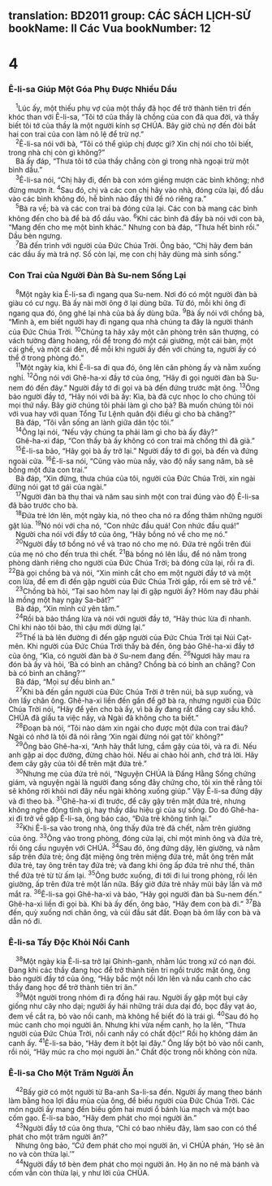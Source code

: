 translation: BD2011
group: CÁC SÁCH LỊCH-SỬ
bookName: II Các Vua 
bookNumber: 12
-------

<div class="title"><h1>4</h1><h3>Ê-li-sa Giúp Một Góa Phụ Ðược Nhiều Dầu</h3></div>
<span class="verse 2vua_4_1"> <sup>1</sup>Lúc ấy, một thiếu phụ vợ của một thầy đã học để trở thành tiên tri đến khóc than với Ê-li-sa, “Tôi tớ của thầy là chồng của con đã qua đời, và thầy biết tôi tớ của thầy là một người kính sợ CHÚA. Bây giờ chủ nợ đến đòi bắt hai con trai của con làm nô lệ để trừ nợ.”<br/></span>
<span class="verse 2vua_4_2"> <sup>2</sup>Ê-li-sa nói với bà, “Tôi có thể giúp chị được gì? Xin chị nói cho tôi biết, trong nhà chị còn gì không?”<br/> Bà ấy đáp, “Thưa tôi tớ của thầy chẳng còn gì trong nhà ngoại trừ một bình dầu.”<br/></span>
<span class="verse 2vua_4_3"> <sup>3</sup>Ê-li-sa nói, “Chị hãy đi, đến bà con xóm giềng mượn các bình không; nhớ đừng mượn ít. </span>
<span class="verse 2vua_4_4"><sup>4</sup>Sau đó, chị và các con chị hãy vào nhà, đóng cửa lại, đổ dầu vào các bình không đó, hễ bình nào đầy thì để nó riêng ra.”<br/></span>
<span class="verse 2vua_4_5"> <sup>5</sup>Bà ra về; bà và các con trai bà đóng cửa lại. Các con bà mang các bình không đến cho bà để bà đổ dầu vào. </span>
<span class="verse 2vua_4_6"><sup>6</sup>Khi các bình đã đầy bà nói với con bà, “Mang đến cho mẹ một bình khác.” Nhưng con bà đáp, “Thưa hết bình rồi.” Dầu bèn ngưng.<br/></span>
<span class="verse 2vua_4_7"> <sup>7</sup>Bà đến trình với người của Ðức Chúa Trời. Ông bảo, “Chị hãy đem bán các dầu ấy mà trả nợ. Số còn lại, mẹ con chị hãy dùng mà sinh sống.”<br/></span>
<div class="title"><h3>Con Trai của Người Ðàn Bà Su-nem Sống Lại</h3></div>
<span class="verse 2vua_4_8"> <sup>8</sup>Một ngày kia Ê-li-sa đi ngang qua Su-nem. Nơi đó có một người đàn bà giàu có cư ngụ. Bà ấy nài mời ông ở lại dùng bữa. Từ đó, mỗi khi ông đi ngang qua đó, ông ghé lại nhà của bà ấy dùng bữa. </span>
<span class="verse 2vua_4_9"><sup>9</sup>Bà ấy nói với chồng bà, “Mình à, em biết người hay đi ngang qua nhà chúng ta đây là người thánh của Ðức Chúa Trời. </span>
<span class="verse 2vua_4_10"><sup>10</sup>Chúng ta hãy xây một căn phòng trên sân thượng, có vách tường đàng hoàng, rồi để trong đó một cái giường, một cái bàn, một cái ghế, và một cái đèn, để mỗi khi người ấy đến với chúng ta, người ấy có thể ở trong phòng đó.”<br/></span>
<span class="verse 2vua_4_11"> <sup>11</sup>Một ngày kia, khi Ê-li-sa đi qua đó, ông lên căn phòng ấy và nằm xuống nghỉ. </span>
<span class="verse 2vua_4_12"><sup>12</sup>Ông nói với Ghê-ha-xi đầy tớ của ông, “Hãy đi gọi người đàn bà Su-nem đó đến đây.” Người đầy tớ đi gọi và bà đến đứng trước mặt ông. </span>
<span class="verse 2vua_4_13"><sup>13</sup>Ông bảo người đầy tớ, “Hãy nói với bà ấy: Kìa, bà đã cực nhọc lo cho chúng tôi mọi thứ nầy. Bây giờ chúng tôi phải làm gì cho bà? Bà muốn chúng tôi nói với vua hay với quan Tổng Tư Lệnh quân đội điều gì cho bà chăng?”<br/> Bà đáp, “Tôi vẫn sống an lành giữa dân tộc tôi.”<br/></span>
<span class="verse 2vua_4_14"> <sup>14</sup>Ông lại nói, “Nếu vậy chúng ta phải làm gì cho bà ấy đây?”<br/> Ghê-ha-xi đáp, “Con thấy bà ấy không có con trai mà chồng thì đã già.”<br/></span>
<span class="verse 2vua_4_15"> <sup>15</sup>Ê-li-sa bảo, “Hãy gọi bà ấy trở lại.” Người đầy tớ đi gọi, bà đến và đứng ngoài cửa. </span>
<span class="verse 2vua_4_16"><sup>16</sup>Ê-li-sa nói, “Cũng vào mùa nầy, vào độ nầy sang năm, bà sẽ bồng một đứa con trai.”<br/> Bà đáp, “Xin đừng, thưa chúa của tôi, người của Ðức Chúa Trời, xin ngài đừng nói gạt tớ gái của ngài.”<br/></span>
<span class="verse 2vua_4_17"> <sup>17</sup>Người đàn bà thụ thai và năm sau sinh một con trai đúng vào độ Ê-li-sa đã bảo trước cho bà.<br/></span>
<span class="verse 2vua_4_18"> <sup>18</sup>Ðứa trẻ lớn lên, một ngày kia, nó theo cha nó ra đồng thăm những người gặt lúa. </span>
<span class="verse 2vua_4_19"><sup>19</sup>Nó nói với cha nó, “Con nhức đầu quá! Con nhức đầu quá!”<br/> Người cha nói với đầy tớ của ông, “Hãy bồng nó về cho mẹ nó.”<br/></span>
<span class="verse 2vua_4_20"> <sup>20</sup>Người đầy tớ bồng nó về và trao nó cho mẹ nó. Ðứa trẻ ngồi trên đùi của mẹ nó cho đến trưa thì chết. </span>
<span class="verse 2vua_4_21"><sup>21</sup>Bà bồng nó lên lầu, để nó nằm trong phòng dành riêng cho người của Ðức Chúa Trời; bà đóng cửa lại, rồi ra đi. </span>
<span class="verse 2vua_4_22"><sup>22</sup>Bà gọi chồng bà và nói, “Xin mình cắt cho em một người đầy tớ và một con lừa, để em đi đến gặp người của Ðức Chúa Trời gấp, rồi em sẽ trở về.”<br/></span>
<span class="verse 2vua_4_23"> <sup>23</sup>Chồng bà hỏi, “Tại sao hôm nay lại đi gặp người ấy? Hôm nay đâu phải là mồng một hay ngày Sa-bát?”<br/> Bà đáp, “Xin mình cứ yên tâm.”<br/></span>
<span class="verse 2vua_4_24"> <sup>24</sup>Rồi bà bảo thắng lừa và nói với người đầy tớ, “Hãy thúc lừa đi nhanh. Chỉ khi nào tôi bảo, thì cậu mới dừng lại.”<br/></span>
<span class="verse 2vua_4_25"> <sup>25</sup>Thế là bà lên đường đi đến gặp người của Ðức Chúa Trời tại Núi Cạt-mên. Khi người của Ðức Chúa Trời thấy bà đến, ông bảo Ghê-ha-xi đầy tớ của ông, “Kìa, có người đàn bà ở Su-nem đang đến. </span>
<span class="verse 2vua_4_26"><sup>26</sup>Ngươi hãy mau ra đón bà ấy và hỏi, ‘Bà có bình an chăng? Chồng bà có bình an chăng? Con bà có bình an chăng?’”<br/> Bà đáp, “Mọi sự đều bình an.”<br/></span>
<span class="verse 2vua_4_27"> <sup>27</sup>Khi bà đến gần người của Ðức Chúa Trời ở trên núi, bà sụp xuống, và ôm lấy chân ông. Ghê-ha-xi liền đến gần để gỡ bà ra, nhưng người của Ðức Chúa Trời nói, “Hãy để yên cho bà ấy, vì bà ấy đang rất đắng cay sầu khổ. CHÚA đã giấu ta việc nầy, và Ngài đã không cho ta biết.”<br/></span>
<span class="verse 2vua_4_28"> <sup>28</sup>Ðoạn bà nói, “Tôi nào dám xin ngài cho được một đứa con trai đâu? Ngài có nhớ là tôi đã nói rằng ‘Xin ngài đừng nói gạt tôi’ không?”<br/></span>
<span class="verse 2vua_4_29"> <sup>29</sup>Ông bảo Ghê-ha-xi, “Anh hãy thắt lưng, cầm gậy của tôi, và ra đi. Nếu anh gặp ai dọc đường, đừng chào hỏi. Nếu ai chào hỏi anh, chớ trả lời. Hãy đem cây gậy của tôi để trên mặt đứa trẻ.”<br/></span>
<span class="verse 2vua_4_30"> <sup>30</sup>Nhưng mẹ của đứa trẻ nói, “Nguyện CHÚA là Ðấng Hằng Sống chứng giám, và nguyện ngài là người đang sống đây chứng cho, tôi xin thề rằng tôi sẽ không rời khỏi nơi đây nếu ngài không xuống giúp.” Vậy Ê-li-sa đứng dậy và đi theo bà. </span>
<span class="verse 2vua_4_31"><sup>31</sup>Ghê-ha-xi đi trước, để cây gậy trên mặt đứa trẻ, nhưng không nghe động tĩnh gì, hay thấy dấu hiệu gì của sự sống. Do đó Ghê-ha-xi đi trở về gặp Ê-li-sa, ông báo cáo, “Ðứa trẻ không tỉnh lại.”<br/></span>
<span class="verse 2vua_4_32"> <sup>32</sup>Khi Ê-li-sa vào trong nhà, ông thấy đứa trẻ đã chết, nằm trên giường của ông. </span>
<span class="verse 2vua_4_33"><sup>33</sup>Ông vào trong phòng, đóng cửa lại, chỉ một mình ông và đứa trẻ, rồi ông cầu nguyện với CHÚA. </span>
<span class="verse 2vua_4_34"><sup>34</sup>Sau đó, ông đứng dậy, lên giường, và nằm sấp trên đứa trẻ; ông đặt miệng ông trên miệng đứa trẻ, mắt ông trên mắt đứa trẻ, tay ông trên tay đứa trẻ; và đang khi ông ấp đứa trẻ như thế, thân thể đứa trẻ từ từ ấm lại. </span>
<span class="verse 2vua_4_35"><sup>35</sup>Ông bước xuống, đi tới đi lui trong phòng, rồi lên giường, ấp trên đứa trẻ một lần nữa. Bấy giờ đứa trẻ nhảy mũi bảy lần và mở mắt ra. </span>
<span class="verse 2vua_4_36"><sup>36</sup>Ê-li-sa gọi Ghê-ha-xi và bảo, “Hãy gọi người đàn bà Su-nem đến.” Ghê-ha-xi liền đi gọi bà. Khi bà ấy đến, ông bảo, “Hãy đem con bà đi.” </span>
<span class="verse 2vua_4_37"><sup>37</sup>Bà đến, quỳ xuống nơi chân ông, và cúi đầu sát đất. Ðoạn bà ôm lấy con bà và dẫn nó đi.<br/></span>
<div class="title"><h3>Ê-li-sa Tẩy Ðộc Khỏi Nồi Canh</h3></div>
<span class="verse 2vua_4_38"> <sup>38</sup>Một ngày kia Ê-li-sa trở lại Ghinh-ganh, nhằm lúc trong xứ có nạn đói. Ðang khi các thầy đang học để trở thành tiên tri ngồi trước mặt ông, ông bảo người đầy tớ của ông, “Hãy bắc một nồi lớn lên và nấu canh cho các thầy đang học để trở thành tiên tri ăn.”<br/></span>
<span class="verse 2vua_4_39"> <sup>39</sup>Một người trong nhóm đi ra đồng hái rau. Người ấy gặp một bụi cây giống như cây nho dại; người ấy hái những trái dưa dại đó, bọc đầy vạt áo, đem về cắt ra, bỏ vào nồi canh, mà không hề biết đó là trái gì. </span>
<span class="verse 2vua_4_40"><sup>40</sup>Sau đó họ múc canh cho mọi người ăn. Nhưng khi vừa nếm canh, họ la lên, “Thưa người của Ðức Chúa Trời, nồi canh nầy có chất độc!” Rồi họ không dám ăn canh ấy. </span>
<span class="verse 2vua_4_41"><sup>41</sup>Ê-li-sa bảo, “Hãy đem ít bột lại đây.” Ông lấy bột bỏ vào nồi canh, rồi nói, “Hãy múc ra cho mọi người ăn.” Chất độc trong nồi không còn nữa.<br/></span>
<div class="title"><h3>Ê-li-sa Cho Một Trăm Người Ăn</h3></div>
<span class="verse 2vua_4_42"> <sup>42</sup>Bấy giờ có một người từ Ba-anh Sa-li-sa đến. Người ấy mang theo bánh làm bằng hoa lợi đầu mùa của ông, để biếu người của Ðức Chúa Trời. Các món người ấy mang đến biếu gồm hai mươi ổ bánh lúa mạch và một bao cốm gạo. Ê-li-sa bảo, “Hãy đem phát cho mọi người ăn.”<br/></span>
<span class="verse 2vua_4_43"> <sup>43</sup>Người đầy tớ của ông thưa, “Chỉ có bao nhiêu đây, làm sao con có thể phát cho một trăm người ăn?”<br/> Nhưng ông bảo, “Cứ đem phát cho mọi người ăn, vì CHÚA phán, ‘Họ sẽ ăn no và còn thừa lại.’”<br/></span>
<span class="verse 2vua_4_44"> <sup>44</sup>Người đầy tớ bèn đem phát cho mọi người ăn. Họ ăn no nê mà bánh và cốm vẫn còn thừa lại, y như lời của CHÚA.<br/></span>
